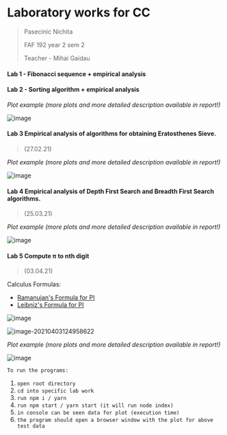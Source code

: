 # **Laboratory works for CC**

> Pasecinic Nichita
>
> FAF 192 year 2 sem 2
>
> Teacher - Mihai Gaidau

#### **Lab 1 - Fibonacci sequence + empirical analysis**

#### **Lab 2 - Sorting algorithm + empirical analysis**

*Plot example (more plots and more detailed description available in report!)*

![image](https://user-images.githubusercontent.com/57563506/108593076-48d42880-737a-11eb-8a19-8b9a5d9937e0.png)

####  **Lab 3 Empirical analysis of algorithms for obtaining Eratosthenes Sieve.**

> (27.02.21)

*Plot example (more plots and more detailed description available in report!)*

![image](https://user-images.githubusercontent.com/57563506/109389423-35463600-7915-11eb-8da4-e36e5655bda4.png)

####  **Lab 4 Empirical analysis of Depth First Search and Breadth First Search algorithms.**

> (25.03.21)

*Plot example (more plots and more detailed description available in report!)*

![image](https://user-images.githubusercontent.com/57563506/112725843-eb0ba100-8f22-11eb-9c48-e55d7d1fcdb5.png)

#### **Lab 5 Compute π to nth digit**

> (03.04.21)

Calculus Formulas: 

- [Ramanujan's Formula for PI](https://crypto.stanford.edu/pbc/notes/pi/ramanujan.html)
- [Leibniz's Formula for PI](https://en.wikipedia.org/wiki/Leibniz_formula_for_%CF%80)

![image](https://user-images.githubusercontent.com/57563506/113474823-f4dd5900-947a-11eb-86bc-ac51d8897a94.png)

![image-20210403124958622](C:\Users\Win10Pro\AppData\Roaming\Typora\typora-user-images\image-20210403124958622.png)

*Plot example (more plots and more detailed description available in report!)*

![image](https://user-images.githubusercontent.com/57563506/113478355-0b8eaa80-9491-11eb-8526-7d8cea06e03c.png)

`To run the programs: `

1. `open root directory `
2. `cd into specific lab work`
3. `run npm i / yarn`
4. `run npm start / yarn start (it will run node index)`
5. `in console can be seen data for plot (execution time)`
6. `the program should open a browser window with the plot for above test data`